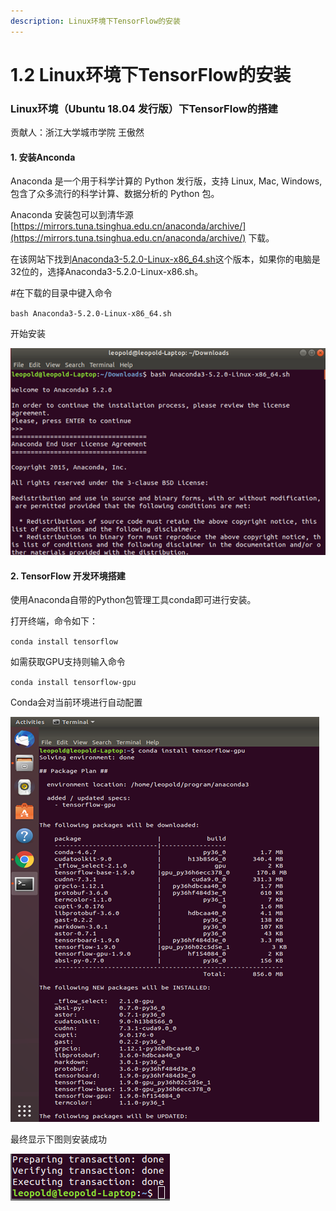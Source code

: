 ```yaml
---
description: Linux环境下TensorFlow的安装
---
```


# 1.2 Linux环境下TensorFlow的安装

### Linux环境（Ubuntu 18.04 发行版）下TensorFlow的搭建

贡献人：浙江大学城市学院 王傲然 

#### 1. 安装Anconda

Anaconda 是一个用于科学计算的 Python 发行版，支持 Linux, Mac, Windows, 包含了众多流行的科学计算、数据分析的 Python 包。

  Anaconda 安装包可以到清华源 [https://mirrors.tuna.tsinghua.edu.cn/anaconda/archive/](https://mirrors.tuna.tsinghua.edu.cn/anaconda/archive/) 下载。

在该网站下找到[Anaconda3-5.2.0-Linux-x86\_64.sh](https://mirrors.tuna.tsinghua.edu.cn/anaconda/archive/Anaconda3-5.2.0-Linux-x86_64.sh)这个版本，如果你的电脑是32位的，选择Anaconda3-5.2.0-Linux-x86.sh。

  \#在下载的目录中键入命令

  `bash Anaconda3-5.2.0-Linux-x86_64.sh`

开始安装

![&#x56FE;1](../.gitbook/assets/image%20%28164%29.png)

#### 2. TensorFlow 开发环境搭建

使用Anaconda自带的Python包管理工具conda即可进行安装。

打开终端，命令如下：

`conda install tensorflow`

如需获取GPU支持则输入命令

`conda install tensorflow-gpu`

Conda会对当前环境进行自动配置

![&#x56FE;3](../.gitbook/assets/image%20%2897%29.png)

最终显示下图则安装成功

![](../.gitbook/assets/image%20%2829%29.png)

